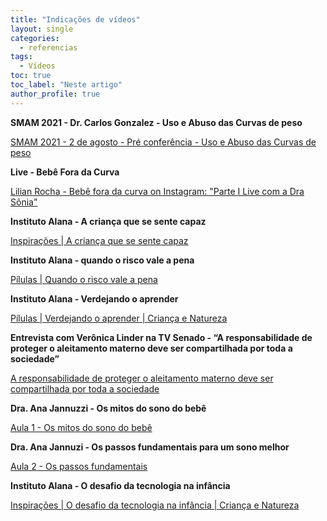 ```yaml
---
title: "Indicações de vídeos"
layout: single
categories:
  - referencias
tags:
  - Vídeos
toc: true
toc_label: "Neste artigo"
author_profile: true
---
```


****SMAM 2021 - Dr. Carlos Gonzalez - Uso e Abuso das Curvas de peso****

[SMAM 2021 - 2 de agosto - Pré conferência - Uso e Abuso das Curvas de peso](https://www.youtube.com/watch?v=AO2mKaem1j0)

************************************Live - Bebê Fora da Curva************************************

[Lilian Rocha - Bebê fora da curva on Instagram: "Parte I  Live com a Dra Sônia"](https://www.instagram.com/tv/CdzJi8sp9Ed/?igshid=MzRlODBiNWFlZA==)

************************************Instituto Alana - A criança que se sente capaz************************************

[Inspirações | A criança que se sente capaz](https://www.youtube.com/watch?v=viEiCB5zFGM)

**********Instituto Alana - quando o risco vale a pena**********

[Pílulas | Quando o risco vale a pena](https://www.youtube.com/watch?v=DCULd07RzpQ)

********************************************************************Instituto Alana - Verdejando o aprender********************************************************************

[Pílulas | Verdejando o aprender | Criança e Natureza](https://www.youtube.com/watch?v=RVtV6V4_mp8)

********Entrevista com Verônica Linder na TV Senado - “A responsabilidade de proteger o aleitamento materno deve ser compartilhada por toda a sociedade”********

[A responsabilidade de proteger o aleitamento materno deve ser compartilhada por toda a sociedade](https://www.youtube.com/watch?v=qdhVzg-r4A4)

********************************Dra. Ana Jannuzzi - Os mitos do sono do bebê********************************

[Aula 1 - Os mitos do sono do bebê](https://www.youtube.com/watch?v=rnIylEMef28)

******************************************Dra. Ana Jannuzi - Os passos fundamentais para um sono melhor******************************************

[Aula 2 - Os passos fundamentais](https://www.youtube.com/watch?v=6C_bhrrn-wo)

************************************Instituto Alana - O desafio da tecnologia na infância************************************

[Inspirações | O desafio da tecnologia na infância | Criança e Natureza](https://www.youtube.com/watch?v=hmUKOV7HpxM&t=4s)